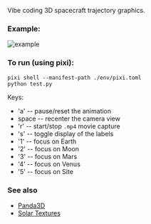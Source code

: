 Vibe coding 3D spacecraft trajectory graphics.

### Example:

![example](media/example.gif)


### To run (using pixi):

```
pixi shell --manifest-path ./env/pixi.toml
python test.py
```

Keys:
 * 'a' -- pause/reset the animation
 * space -- recenter the camera view
 * 'r' -- start/stop `.mp4` movie capture
 * 's' -- toggle display of the labels
 * '1' -- focus on Earth
 * '2' -- focus on Moon
 * '3' -- focus on Mars
 * '4' -- focus on Venus
 * '5' -- focus on Site

### See also

* [Panda3D](https://www.panda3d.org)
* [Solar Textures](https://www.solarsystemscope.com/textures/)